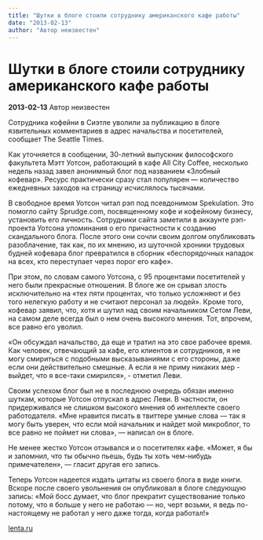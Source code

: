 ```yaml
---
title: "Шутки в блоге стоили сотруднику американского кафе работы"
date: "2013-02-13"
author: "Автор неизвестен"
---
```


# Шутки в блоге стоили сотруднику американского кафе работы

**2013-02-13** Автор неизвестен

Сотрудника кофейни в Сиэтле уволили за публикацию в блоге язвительных комментариев в адрес начальства и посетителей, сообщает The Seattle Times.

Как уточняется в сообщении, 30-летний выпускник философского факультета Мэтт Уотсон, работающий в кафе All City Coffee, несколько недель назад завел анонимный блог под названием «Злобный кофевар». Ресурс практически сразу стал популярен — количество ежедневных заходов на страницу исчислялось тысячами.

В свободное время Уотсон читал рэп под псевдонимом Spekulation. Это помогло сайту Sprudge.com, посвященному кофе и кофейному бизнесу, установить его личность. Сотрудники сайта заметили в аккаунте рэп-проекта Уотсона упоминания о его причастности к созданию скандального блога. После этого они сочли своим долгом опубликовать разоблачение, так как, по их мнению, из шуточной хроники трудовых будней кофевара блог превратился в сборник «беспорядочных нападок на всех, кто переступает через порог его кафе».

При этом, по словам самого Уотсона, с 95 процентами посетителей у него были прекрасные отношения. В блоге же он срывал злость исключительно на «тех пяти процентах, что только усложняют и без того нелегкую работу и не считают персонал за людей». Кроме того, кофевар заявил, что, хотя и шутил над своим начальником Сетом Леви, на самом деле всегда был о нем очень высокого мнения. Тот, впрочем, все равно его уволил.

«Он обсуждал начальство, да еще и тратил на это свое рабочее время. Как человек, отвечающий за кафе, его клиентов и сотрудников, я не могу смириться с подобными высказываниями с его стороны, даже если они действительно смешные. А если я не приму никаких мер - выйдет, что я все-таки смирился», - отметил Леви.

Своим успехом блог был не в последнюю очередь обязан именно шуткам, которые Уотсон отпускал в адрес Леви. В частности, он придерживался не слишком высокого мнения об интеллекте своего работодателя. «Мне нравится писать в твиттере умные слова — так я могу быть уверен, что если мой начальник и найдет мой микроблог, то все равно не поймет ни слова», — написал он в блоге.

Не менее жестко Уотсон отзывался и о посетителях кафе. «Может, я бы и запомнил, что ты обычно пьешь, будь ты хоть чем-нибудь примечателен», — гласит другая его запись.

Теперь Уотсон надеется издать цитаты из своего блога в виде книги. Вскоре после своего увольнения он опубликовал в блоге следующую запись: «Мой босс думает, что блог прекратит существование только потому, что я больше у него не работаю — но, черт возьми, я ведь по-настоящему не работал у него даже тогда, когда работал!»

[lenta.ru](http://lenta.ru/news)